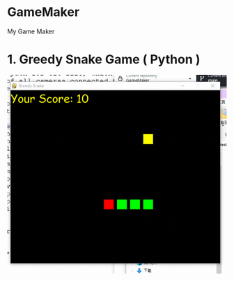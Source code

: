 # GameMaker
 My Game Maker

# 1. Greedy Snake Game ( Python )
![image](https://github.com/Jacky-Jen-you/GameMaker/blob/main/1.Greedy%20Snake%20(%20Python%20)/1.Greedy%20Snake%20Game.gif)
